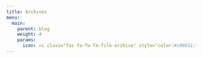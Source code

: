 ```yaml
---
title: Archives
menu:
  main:
    parent: blog
    weight: 4
    params:
      icon: <i class="fas fa-fw fa-file-archive" style="color:#c09651;"></i>
---
```

